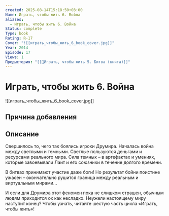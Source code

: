 ```yaml
---
created: 2025-08-14T15:18:50+03:00
Name: Играть, чтобы жить 6. Война
aliases:
  - Играть, чтобы жить 6. Война
Status: complete
Type: book
Rating: R-17
Cover: "![[играть_чтобы_жить_6_book_cover.jpg]]"
Year: 2014
Episode: 17
Views: 1
Предыстория: "[[📘Играть, чтобы жить 5. Битва (книга)]]"
---
```


# Играть, чтобы жить 6. Война

![[играть_чтобы_жить_6_book_cover.jpg]]






## Причина добавления




## Описание

Свершилось то, чего так боялись игроки Друмира. Началась война между светлыми и темными. Светлые пользуются деньгами и ресурсами реального мира. Сила темных – в артефактах и умениях, которые завоевывали Лаит и его союзники в течение долгого времени.

В битвах принимают участие даже боги! Но результат бойни поистине ужасен – окончательно рушится граница между реальным и виртуальным мирами...

И если для Друмира этот феномен пока не слишком страшен, обычным людям приходится ох как несладко. Неужели настоящему миру наступит конец? Чтобы узнать, читайте шестую часть цикла «Играть, чтобы жить»!

